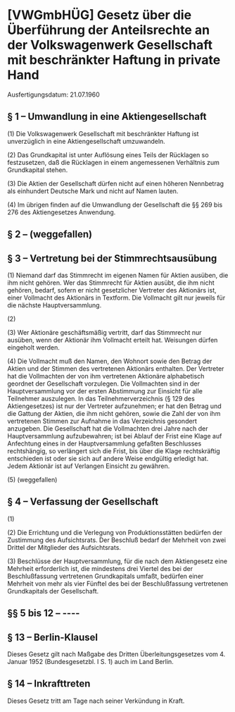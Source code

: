 # [VWGmbHÜG] Gesetz über die Überführung der Anteilsrechte an der Volkswagenwerk Gesellschaft mit beschränkter Haftung in private Hand

Ausfertigungsdatum: 21.07.1960

 

## § 1 – Umwandlung in eine Aktiengesellschaft

(1) Die Volkswagenwerk Gesellschaft mit beschränkter Haftung ist unverzüglich in eine Aktiengesellschaft umzuwandeln.

(2) Das Grundkapital ist unter Auflösung eines Teils der Rücklagen so festzusetzen, daß die Rücklagen in einem angemessenen Verhältnis zum Grundkapital stehen.

(3) Die Aktien der Gesellschaft dürfen nicht auf einen höheren Nennbetrag als einhundert Deutsche Mark und nicht auf Namen lauten.

(4) Im übrigen finden auf die Umwandlung der Gesellschaft die §§ 269 bis 276 des Aktiengesetzes Anwendung.


## § 2 – (weggefallen)


## § 3 – Vertretung bei der Stimmrechtsausübung

(1) Niemand darf das Stimmrecht im eigenen Namen für Aktien ausüben, die ihm nicht gehören. Wer das Stimmrecht für Aktien ausübt, die ihm nicht gehören, bedarf, sofern er nicht gesetzlicher Vertreter des Aktionärs ist, einer Vollmacht des Aktionärs in Textform. Die Vollmacht gilt nur jeweils für die nächste Hauptversammlung.

(2)

(3) Wer Aktionäre geschäftsmäßig vertritt, darf das Stimmrecht nur ausüben, wenn der Aktionär ihm Vollmacht erteilt hat. Weisungen dürfen eingeholt werden.

(4) Die Vollmacht muß den Namen, den Wohnort sowie den Betrag der Aktien und der Stimmen des vertretenen Aktionärs enthalten. Der Vertreter hat die Vollmachten der von ihm vertretenen Aktionäre alphabetisch geordnet der Gesellschaft vorzulegen. Die Vollmachten sind in der Hauptversammlung vor der ersten Abstimmung zur Einsicht für alle Teilnehmer auszulegen. In das Teilnehmerverzeichnis (§ 129 des Aktiengesetzes) ist nur der Vertreter aufzunehmen; er hat den Betrag und die Gattung der Aktien, die ihm nicht gehören, sowie die Zahl der von ihm vertretenen Stimmen zur Aufnahme in das Verzeichnis gesondert anzugeben. Die Gesellschaft hat die Vollmachten drei Jahre nach der Hauptversammlung aufzubewahren; ist bei Ablauf der Frist eine Klage auf Anfechtung eines in der Hauptversammlung gefaßten Beschlusses rechtshängig, so verlängert sich die Frist, bis über die Klage rechtskräftig entschieden ist oder sie sich auf andere Weise endgültig erledigt hat. Jedem Aktionär ist auf Verlangen Einsicht zu gewähren.

(5) (weggefallen)


## § 4 – Verfassung der Gesellschaft

(1)

(2) Die Errichtung und die Verlegung von Produktionsstätten bedürfen der Zustimmung des Aufsichtsrats. Der Beschluß bedarf der Mehrheit von zwei Drittel der Mitglieder des Aufsichtsrats.

(3) Beschlüsse der Hauptversammlung, für die nach dem Aktiengesetz eine Mehrheit erforderlich ist, die mindestens drei Viertel des bei der Beschlußfassung vertretenen Grundkapitals umfaßt, bedürfen einer Mehrheit von mehr als vier Fünftel des bei der Beschlußfassung vertretenen Grundkapitals der Gesellschaft.


## §§ 5 bis 12 – ----


## § 13 – Berlin-Klausel

Dieses Gesetz gilt nach Maßgabe des Dritten Überleitungsgesetzes vom 4. Januar 1952 (Bundesgesetzbl. I S. 1) auch im Land Berlin.


## § 14 – Inkrafttreten

Dieses Gesetz tritt am Tage nach seiner Verkündung in Kraft.
